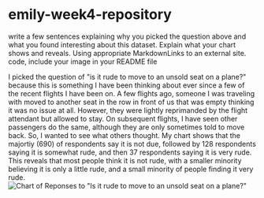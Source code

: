 # emily-week4-repository
write a few sentences explaining why you picked the question above and what you found interesting about this dataset. Explain what your chart shows and reveals. Using appropriate MarkdownLinks to an external site. code, include your image in your README file

I picked the question of "is it rude to move to an unsold seat on a plane?" because this is something I have been thinking about ever since a few of the recent flights I have been on. A few flights ago, someone I was traveling with moved to another seat in the row in front of us that was empty thinking it was no issue at all. However, they were lightly reprimanded by the flight attendant but allowed to stay. On subsequent flights, I have seen other passengers do the same, although they are only sometimes told to move back. So, I wanted to see what others thought. My chart shows that the majortiy (690) of respondents say it is not due, followed by 128 respondents saying it is somewhat rude, and then 37 respondents saying it is very rude. This reveals that most people think it is not rude, with a smaller minority believing it is only a little rude, and a small minority of people finding it very rude.
![Chart of Reponses to "Is it rude to move to an unsold seat on a plane?"](1BAnS-is-it-rude-to-move-to-an-unsold-seat-on-a-plane-)

